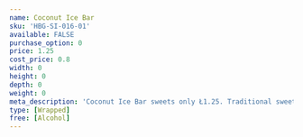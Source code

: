 ```yaml
---
name: Coconut Ice Bar
sku: 'HBG-SI-016-01'
available: FALSE
purchase_option: 0
price: 1.25
cost_price: 0.8
width: 0
height: 0
depth: 0
weight: 0
meta_description: 'Coconut Ice Bar sweets only Ł1.25. Traditional sweets and more at Humbugs Confectionery Store. Specialists in satisfying your sweet tooth!'
type: [Wrapped]
free: [Alcohol]
---
```

